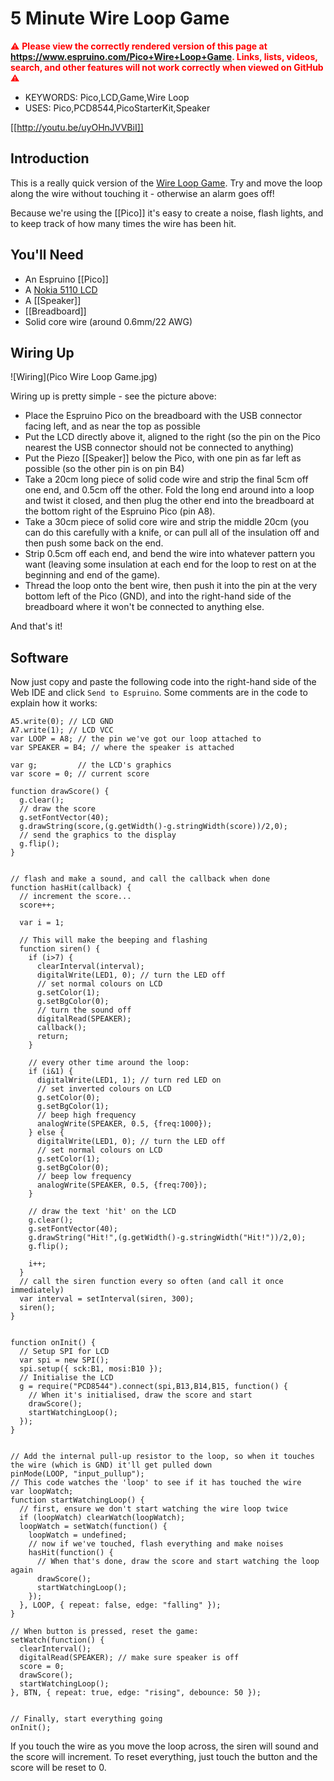<!--- Copyright (c) 2015 Gordon Williams, Pur3 Ltd. See the file LICENSE for copying permission. -->
5 Minute Wire Loop Game
=====================

<span style="color:red">:warning: **Please view the correctly rendered version of this page at https://www.espruino.com/Pico+Wire+Loop+Game. Links, lists, videos, search, and other features will not work correctly when viewed on GitHub** :warning:</span>

* KEYWORDS: Pico,LCD,Game,Wire Loop
* USES: Pico,PCD8544,PicoStarterKit,Speaker

[[http://youtu.be/uyOHnJVVBiI]]

Introduction
-----------

This is a really quick version of the [Wire Loop Game](http://en.wikipedia.org/wiki/Wire_loop_game). Try and move the loop along the wire without touching it - otherwise an alarm goes off!

Because we're using the [[Pico]] it's easy to create a noise, flash lights, and to keep track of how many times the wire has been hit.

You'll Need
----------

* An Espruino [[Pico]]
* A [Nokia 5110 LCD](/PCD8544)
* A [[Speaker]]
* [[Breadboard]]
* Solid core wire (around 0.6mm/22 AWG)

Wiring Up
--------

![Wiring](Pico Wire Loop Game.jpg)

Wiring up is pretty simple - see the picture above:

* Place the Espruino Pico on the breadboard with the USB connector facing left, and as near the top as possible
* Put the LCD directly above it, aligned to the right (so the pin on the Pico nearest the USB connector should not be connected to anything)
* Put the Piezo [[Speaker]] below the Pico, with one pin as far left as possible (so the other pin is on pin B4)
* Take a 20cm long piece of solid code wire and strip the final 5cm off one end, and 0.5cm off the other. Fold the long end around into a loop and twist it closed, and then plug the other end into the breadboard at the bottom right of the Espruino Pico (pin A8).
* Take a 30cm piece of solid core wire and strip the middle 20cm (you can do this carefully with a knife, or can pull all of the insulation off and then push some back on the end.
* Strip 0.5cm off each end, and bend the wire into whatever pattern you want (leaving some insulation at each end for the loop to rest on at the beginning and end of the game).
* Thread the loop onto the bent wire, then push it into the pin at the very bottom left of the Pico (GND), and into the right-hand side of the breadboard where it won't be connected to anything else.

And that's it!


Software
-------

Now just copy and paste the following code into the right-hand side of the Web IDE and click `Send to Espruino`. Some comments are in the code to explain how it works:

```
A5.write(0); // LCD GND
A7.write(1); // LCD VCC
var LOOP = A8; // the pin we've got our loop attached to
var SPEAKER = B4; // where the speaker is attached

var g;         // the LCD's graphics
var score = 0; // current score

function drawScore() {
  g.clear();
  // draw the score
  g.setFontVector(40);
  g.drawString(score,(g.getWidth()-g.stringWidth(score))/2,0);
  // send the graphics to the display
  g.flip();
}


// flash and make a sound, and call the callback when done
function hasHit(callback) {
  // increment the score...
  score++;

  var i = 1;
  
  // This will make the beeping and flashing
  function siren() {
    if (i>7) {
      clearInterval(interval);
      digitalWrite(LED1, 0); // turn the LED off
      // set normal colours on LCD
      g.setColor(1);
      g.setBgColor(0);
      // turn the sound off
      digitalRead(SPEAKER);
      callback();
      return;
    }
    
    // every other time around the loop:
    if (i&1) {
      digitalWrite(LED1, 1); // turn red LED on
      // set inverted colours on LCD
      g.setColor(0);
      g.setBgColor(1);
      // beep high frequency
      analogWrite(SPEAKER, 0.5, {freq:1000});
    } else {
      digitalWrite(LED1, 0); // turn the LED off
      // set normal colours on LCD
      g.setColor(1);
      g.setBgColor(0);
      // beep low frequency
      analogWrite(SPEAKER, 0.5, {freq:700});
    }

    // draw the text 'hit' on the LCD
    g.clear();
    g.setFontVector(40);
    g.drawString("Hit!",(g.getWidth()-g.stringWidth("Hit!"))/2,0);
    g.flip();

    i++;
  }
  // call the siren function every so often (and call it once immediately)
  var interval = setInterval(siren, 300);
  siren();
}


function onInit() {
  // Setup SPI for LCD
  var spi = new SPI();
  spi.setup({ sck:B1, mosi:B10 });
  // Initialise the LCD
  g = require("PCD8544").connect(spi,B13,B14,B15, function() {
    // When it's initialised, draw the score and start
    drawScore();
    startWatchingLoop();
  });
}


// Add the internal pull-up resistor to the loop, so when it touches the wire (which is GND) it'll get pulled down
pinMode(LOOP, "input_pullup");
// This code watches the 'loop' to see if it has touched the wire
var loopWatch;
function startWatchingLoop() {
  // first, ensure we don't start watching the wire loop twice
  if (loopWatch) clearWatch(loopWatch);
  loopWatch = setWatch(function() {
    loopWatch = undefined;
    // now if we've touched, flash everything and make noises
    hasHit(function() {
      // When that's done, draw the score and start watching the loop again
      drawScore();
      startWatchingLoop();
    });
  }, LOOP, { repeat: false, edge: "falling" });
}

// When button is pressed, reset the game:
setWatch(function() {
  clearInterval();
  digitalRead(SPEAKER); // make sure speaker is off
  score = 0;
  drawScore();
  startWatchingLoop();
}, BTN, { repeat: true, edge: "rising", debounce: 50 });


// Finally, start everything going
onInit();
```

If you touch the wire as you move the loop across, the siren will sound and the score will increment. To reset everything, just touch the button and the score will be reset to 0.

